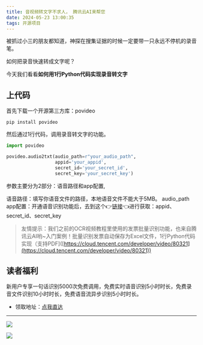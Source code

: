 ```yaml
---
title: 音视频转文字不求人， 腾讯云AI来帮您
date: 2024-05-23 13:00:35
tags: 开源项目
---
```


被抓过小三的朋友都知道，神探在搜集证据的时候一定要带一只永远不停机的录音笔。

如何把录音快速转成文字呢？

今天我们看看**如何用1行Python代码实现录音转文字**


## 上代码

首先下载一个开源第三方库：povideo

```shell
pip install povideo
```

然后通过1行代码，调用录音转文字的功能。

```python
import povideo

povideo.audio2txt(audio_path=r"your_audio_path",
                  appid='your_appid',
                  secret_id='your_secret_id',
                  secret_key='your_secret_key')
```

参数主要分为2部分：语音路径和app配置,

语音路径：填写你语音文件的路径，本地语音文件不能大于5MB。
audio_path
app配置：开通语音识别功能后，去到这个👉[链接](https://curl.qcloud.com/fuOGcm2R)👈进行获取：appid、secret_id、secret_key

> 友情提示：我们之前的OCR视频教程里使用的发票批量识别功能，也来自腾讯云AI哟~入门案例！批量识别发票自动保存为Excel文件，1行Python代码实现（支持PDF]([https://cloud.tencent.com/developer/video/80321](https://cloud.tencent.com/developer/video/80321))

## 读者福利

新用户专享一句话识别5000次免费调用，免费实时语音识别5小时时长，免费录音文件识别10小时时长，免费语音流异步识别5小时时长。

- 领取地址：[点我直达](https://curl.qcloud.com/rKrZxb82)




---

![](https://python-office-1300615378.cos.ap-chongqing.myqcloud.com/ads/fuli/all-1.jpg)

![](https://website-python-1300615378.cos.ap-nanjing.myqcloud.com/%E5%BC%95%E5%AF%BC%E8%B6%85%E9%93%BE%E6%8E%A5%2Fauto-work.jpg)